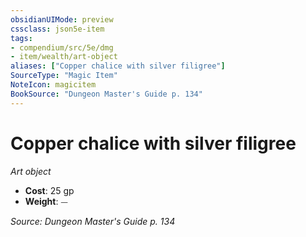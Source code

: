 ```yaml
---
obsidianUIMode: preview
cssclass: json5e-item
tags:
- compendium/src/5e/dmg
- item/wealth/art-object
aliases: ["Copper chalice with silver filigree"]
SourceType: "Magic Item"
NoteIcon: magicitem
BookSource: "Dungeon Master's Guide p. 134"
---
```

# Copper chalice with silver filigree
*Art object*  

- **Cost**: 25 gp
- **Weight**: ⏤

*Source: Dungeon Master's Guide p. 134*